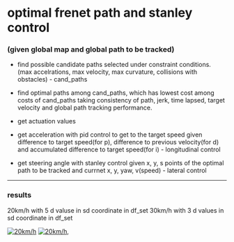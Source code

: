 # optimal frenet path and stanley control


### (given global map and global path to be tracked)


- find possible candidate paths selected under constraint conditions. (max accelrations, max velocity, max curvature, collisions with obstacles) - cand_paths

- find optimal paths among cand_paths, which has lowest cost among costs of cand_paths taking consistency of path, jerk, time lapsed, target velocity and global path tracking performance.

- get actuation values

- get acceleration with pid control to get to the target speed given difference to target speed(for p), difference to previous velocity(for d) and accumulated difference to target speed(for i) - longitudinal control

- get steering angle with stanley control given x, y, s points of the optimal path to be tracked and currnet x, y, yaw, v(speed) - lateral control

***

### results
20km/h with 5 d valuse in sd coordinate in df_set                                30km/h with 3 d values in sd coordinate in df_set

[![20km/h](https://img.youtube.com/vi/2tYRtg-Atvw/0.jpg)](https://www.youtube.com/watch?v=2tYRtg-Atvw) [![20km/h](https://img.youtube.com/vi/J3nuulkmOPE/0.jpg)](https://www.youtube.com/watch?v=J3nuulkmOPE), 
